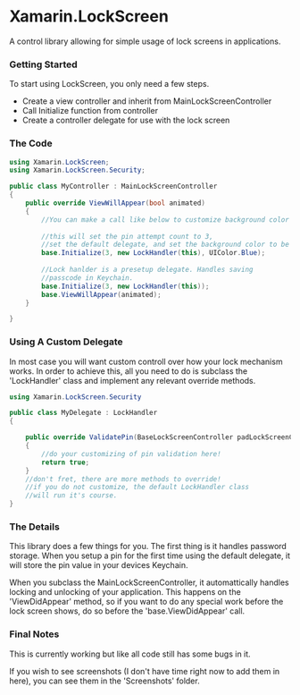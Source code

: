 Xamarin.LockScreen
==================

A control library allowing for simple usage of lock screens in applications. 

### Getting Started

To start using LockScreen, you only need a few steps.

* Create a view controller and inherit from MainLockScreenController
* Call Initialize function from controller
* Create a controller delegate for use with the lock screen

### The Code

```csharp
using Xamarin.LockScreen;
using Xamarin.LockScreen.Security;

public class MyController : MainLockScreenController
{
	public override ViewWillAppear(bool animated)
	{
		//You can make a call like below to customize background color
		
		//this will set the pin attempt count to 3, 
		//set the default delegate, and set the background color to be blue.
		base.Initialize(3, new LockHandler(this), UIColor.Blue);
		
		//Lock hanlder is a presetup delegate. Handles saving
		//passcode in Keychain.
		base.Initialize(3, new LockHandler(this));
		base.ViewWillAppear(animated);
	}

}
```

### Using A Custom Delegate

In most case you will want custom controll over how your lock mechanism works. In order to achieve this, all you need to do is subclass the 'LockHandler' class and implement any relevant override methods.

```csharp
using Xamarin.LockScreen.Security

public class MyDelegate : LockHandler 
{

	public override ValidatePin(BaseLockScreenController padLockScreenController, string pin)
	{
		//do your customizing of pin validation here!
		return true;
	}
	//don't fret, there are more methods to override! 
	//if you do not customize, the default LockHandler class
	//will run it's course.
}

```

### The Details

This library does a few things for you. The first thing is it handles password storage. When you setup a pin for the first time using the default delegate, it will store the pin value in your devices Keychain.

When you subclass the MainLockScreenController, it automattically handles locking and unlocking of your application. This happens on the 'ViewDidAppear' method, so if you want to do any special work before the lock screen shows, do so before the 'base.ViewDidAppear' call. 

### Final Notes

This is currently working but like all code still has some bugs in it. 

If you wish to see screenshots (I don't have time right now to add them in here), you can see them in the 'Screenshots' folder.
